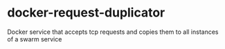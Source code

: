 # docker-request-duplicator
Docker service that accepts tcp requests and copies them to all instances of a swarm service

